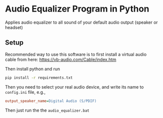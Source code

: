 # Audio Equalizer Program in Python

Applies audio equalizer to all sound of your default audio output (speaker or headset)

## Setup

Recommended way to use this software is to first install a virtual audio cable from here: https://vb-audio.com/Cable/index.htm

Then install python and run 

```bash
pip install -r requirements.txt
```

Then you need to select your real audio device, and write its name to `config.ini` file, e.g.,

```ini
output_speaker_name=Digital Audio (S/PDIF)
```

Then just run the the `audio_equalizer.bat`
